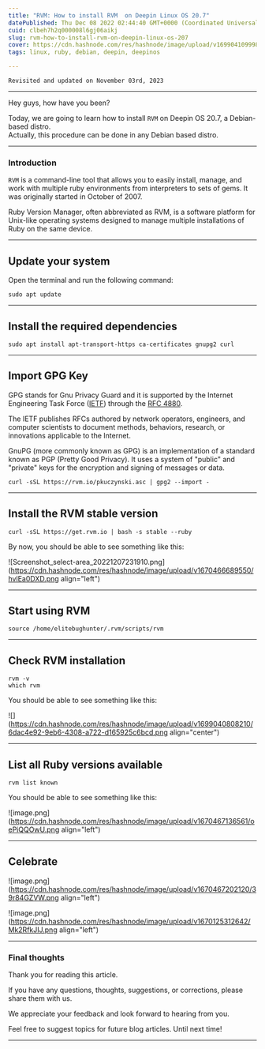 ```yaml
---
title: "RVM: How to install RVM  on Deepin Linux OS 20.7"
datePublished: Thu Dec 08 2022 02:44:40 GMT+0000 (Coordinated Universal Time)
cuid: clbeh7h2q000008l6gj06aikj
slug: rvm-how-to-install-rvm-on-deepin-linux-os-207
cover: https://cdn.hashnode.com/res/hashnode/image/upload/v1699041099981/fdd0ced2-7f04-4f2a-a8a4-fc6d54603d83.png
tags: linux, ruby, debian, deepin, deepinos

---
```


`Revisited and updated on November 03rd, 2023`

---

Hey guys, how have you been?

Today, we are going to learn how to install `RVM` on Deepin OS 20.7, a Debian-based distro.  
Actually, this procedure can be done in any Debian based distro.

---

### Introduction

`RVM` is a command-line tool that allows you to easily install, manage, and work with multiple ruby environments from interpreters to sets of gems. It was originally started in October of 2007.

Ruby Version Manager, often abbreviated as RVM, is a software platform for Unix-like operating systems designed to manage multiple installations of Ruby on the same device.

---

## Update your system

Open the terminal and run the following command:

```plaintext
sudo apt update
```

---

## Install the required dependencies

```plaintext
sudo apt install apt-transport-https ca-certificates gnupg2 curl
```

---

## Import GPG Key

GPG stands for Gnu Privacy Guard and it is supported by the Internet Engineering Task Force ([IETF](https://www.ietf.org/)) through the [RFC 4880](https://www.ietf.org/rfc/rfc4880.txt).

The IETF publishes RFCs authored by network operators, engineers, and computer scientists to document methods, behaviors, research, or innovations applicable to the Internet.

GnuPG (more commonly known as GPG) is an implementation of a standard known as PGP (Pretty Good Privacy). It uses a system of "public" and "private" keys for the encryption and signing of messages or data.

```plaintext
curl -sSL https://rvm.io/pkuczynski.asc | gpg2 --import -
```

---

## Install the RVM stable version

```plaintext
curl -sSL https://get.rvm.io | bash -s stable --ruby
```

By now, you should be able to see something like this:

![Screenshot_select-area_20221207231910.png](https://cdn.hashnode.com/res/hashnode/image/upload/v1670466689550/hvlEa0DXD.png align="left")

---

## Start using RVM

```plaintext
source /home/elitebughunter/.rvm/scripts/rvm
```

---

## Check RVM installation

```plaintext
rvm -v
which rvm
```

You should be able to see something like this:

![](https://cdn.hashnode.com/res/hashnode/image/upload/v1699040808210/6dac4e92-9eb6-4308-a722-d165925c6bcd.png align="center")

---

## List all Ruby versions available

```plaintext
rvm list known
```

You should be able to see something like this:

![image.png](https://cdn.hashnode.com/res/hashnode/image/upload/v1670467136561/oePiQQOwU.png align="left")

---

## Celebrate

![image.png](https://cdn.hashnode.com/res/hashnode/image/upload/v1670467202120/39r84GZVW.png align="left")

![image.png](https://cdn.hashnode.com/res/hashnode/image/upload/v1670125312642/Mk2RfkJIJ.png align="left")

---

### **Final thoughts**

Thank you for reading this article.

If you have any questions, thoughts, suggestions, or corrections, please share them with us.

We appreciate your feedback and look forward to hearing from you.

Feel free to suggest topics for future blog articles. Until next time!

---
